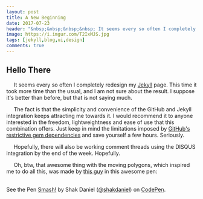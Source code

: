 ```yaml
---
layout: post
title: A New Beginning
date: 2017-07-23
header: "&nbsp;&nbsp;&nbsp;&nbsp; It seems every so often I completely redesign my [Jekyll](https://jekyllrb.com/) page. This time it took more time than the usual, and I am not sure about the result. I suppose it's better than before, but that is not saying much."
image: https://i.imgur.com/T2IxMJS.jpg
tags: [jekyll,blog,ui,design]
comments: true
---
```


## Hello There

&nbsp;&nbsp;&nbsp;&nbsp; It seems every so often I completely redesign my [Jekyll](https://jekyllrb.com/) page. This time it took more time than the usual, and I am not sure about the result. I suppose it's better than before, but that is not saying much.

&nbsp;&nbsp;&nbsp;&nbsp; The fact is that the simplicity and convenience of the GitHub and Jekyll integration keeps attracting me towards it. I would recommend it to anyone interested in the freedom, lightweightness and ease of use that this combination offers. Just keep in mind the limitations imposed by [GitHub's restrictive gem dependencies](https://pages.github.com/versions/) and save yourself a few hours. Seriously.

&nbsp;&nbsp;&nbsp;&nbsp; Hopefully, there will also be working comment threads using the DISQUS integration by the end of the week. Hopefully.

&nbsp;&nbsp;&nbsp;&nbsp; Oh, btw, that awesome thing with the moving polygons, which inspired me to do all this, was made  by [this guy](https://codepen.io/shakdaniel/) in this awesome pen:
<br><br>

<p data-height="500" data-theme-id="0" data-slug-hash="Pwmpzx" data-default-tab="css,result" data-user="shakdaniel" data-embed-version="2" data-pen-title="Smash!" class="codepen">See the Pen <a href="https://codepen.io/shakdaniel/pen/Pwmpzx/">Smash!</a> by Shak Daniel (<a href="https://codepen.io/shakdaniel">@shakdaniel</a>) on <a href="https://codepen.io">CodePen</a>.</p>
<script async src="https://production-assets.codepen.io/assets/embed/ei.js"></script>
